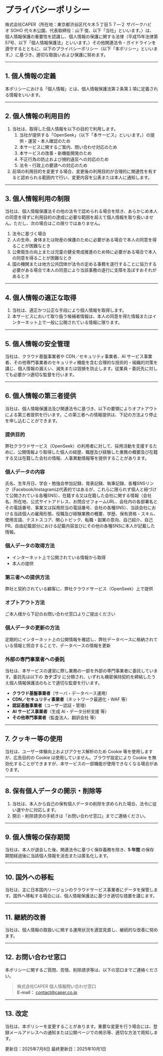 # プライバシーポリシー

株式会社CAPER（所在地：東京都渋谷区代々木５丁目５７―２ ザパークハビオ SOHO 代々木公園、代表取締役：山下 俊、以下「当社」といいます。）は、個人情報保護の重要性を認識し、個人情報の保護に関する法律（平成15年法律第57号、以下「個人情報保護法」といいます。）その他関連法令・ガイドラインを遵守するとともに、以下のプライバシーポリシー（以下「本ポリシー」といいます。）に基づき、適切な取扱いおよび保護に努めます。

---

## 1. 個人情報の定義

本ポリシーにおける「個人情報」とは、個人情報保護法第２条第１項に定義される情報をいいます。

---

## 2. 個人情報の利用目的

1. 当社は、取得した個人情報を以下の目的で利用します。
   1. 当社が提供する「OpenSeek」（以下「本サービス」といいます。）の提供・運営・本人確認のため
   2. 本サービスに関するご案内、問い合わせ対応のため
   3. 本サービスの改善・新機能開発のため
   4. 不正行為の防止および規約違反への対応のため
   5. 法令・行政上の要請への対応のため
2. 前項の利用目的を変更する場合、変更後の利用目的が合理的に関連性を有すると認められる範囲内で行い、変更内容を公表または本人に通知します。

---

## 3. 個人情報利用の制限

当社は、個人情報保護法その他の法令で認められる場合を除き、あらかじめ本人の同意を得ずに利用目的の達成に必要な範囲を超えて個人情報を取り扱いません。ただし、次の場合はこの限りではありません。

1. 法令に基づく場合
2. 人の生命、身体または財産の保護のために必要がある場合で本人の同意を得ることが困難なとき
3. 公衆衛生の向上または児童の健全育成推進のため特に必要がある場合で本人の同意を得ることが困難なとき
4. 国の機関または地方公共団体が法令の定める事務を遂行することに協力する必要がある場合で本人の同意により当該事務の遂行に支障を及ぼすおそれがあるとき

---

## 4. 個人情報の適正な取得

1. 当社は、適正かつ公正な手段により個人情報を取得します。
2. 本サービスにおいて取り扱う候補者情報は、本人の同意を得た情報またはインターネット上で一般に公開されている情報に限ります。

---

## 5. 個人情報の安全管理

当社は、クラウド基盤事業者や CDN／セキュリティ事業者、AI サービス事業者、その他専門事業者のセキュリティ機能を含む合理的な技術的・組織的対策を講じ、個人情報の漏えい、滅失または毀損を防止します。従業員・委託先に対しても必要かつ適切な監督を行います。

---

## 6. 個人情報の第三者提供

当社は、個人情報保護法及び関連法令に基づき、以下の要領によりオプトアウトによる第三者提供を行います。この第三者への情報提供は、下記の方法より停止を申し込むことができます。

### 提供目的

弊社クラウドサービス（OpenSeek）の利用者に対して、採用活動を支援するために、公開情報より取得した個人の経歴、職歴及び経験した業務の概要及び在籍する又は在籍した会社の情報、人事異動情報等を提供することがあります。

### 個人データの内容

氏名、生年月日、学会・勉強会参加記録、発表記録、執筆記録、各種SNSリンク（Facebook/Instagramは代表的ではあるが、これらに限られず個人と紐づけて公開されている各種SNS）、在籍する又は在籍した会社に関する情報（会社名、所在地、公式サイトアドレス、お問合せフォームURL、会社内の各部署名とその電話番号、事業又は採用担当の電話番号、会社の各種SNS）、当該会社における当該個人の雇用形態、役職及び経験業務の概要、学歴、保有資格・スキル、使用言語、テストスコア、関心トピック、転職・副業の意向、自己紹介、自己PR、自由記載部分における記載内容並びにその他の各種SNSに本人が記載した情報。

### 個人データの取得方法

- インターネット上で公開されている情報から取得
- 本人の提供

### 第三者への提供方法

弊社と契約されている顧客に、弊社クラウドサービス（OpenSeek）上で提供

### オプトアウト方法

ご本人様から下記のお問い合わせ窓口よりご提出ください

### 個人データの更新の方法

定期的にインターネット上の公開情報を確認し、弊社データベースに格納されている情報と照合することで、データベースの情報を更新

### 外部の専門事業者への委託

当社は、本サービスの運営に際し業務の一部を外部の専門事業者に委託しています。委託先は以下の **カテゴリ** に分類され、いずれも機密保持契約を締結したうえ個人情報保護法のもとで適切な監督を行います。
   - **クラウド基盤事業者**（サーバ・データベース運用）
   - **CDN／セキュリティ事業者**（ネットワーク最適化・WAF 等）
   - **認証基盤事業者**（ユーザー認証・管理）
   - **AI サービス事業者**（生成 AI・データ分析支援 等）
   - **その他専門事業者**（監査法人、翻訳会社 等）

---

## 7. クッキー等の使用

当社は、ユーザー体験向上およびアクセス解析のため Cookie 等を使用しますが、広告目的の Cookie は使用していません。ブラウザ設定により Cookie を無効化することができますが、本サービスの一部機能が使用できなくなる場合があります。

---

## 8. 保有個人データの開示・削除等

1. 当社は、本人から自己の保有個人データの削除を求められた場合、法令に従い速やかに対応します。
2. 開示・削除請求の手続きは「お問い合わせ窓口」までご連絡ください。

---

## 9. 個人情報の保存期間

当社は、本人が退会した後、関連法令に基づく保存義務を除き、**5 年間** の保存期間経過後に当該個人情報を消去または匿名化します。

---

## 10. 国外への移転

当社は、主に日本国内リージョンのクラウドサービス事業者にデータを保管します。国外へ移転する場合には、個人情報保護法に基づき適切な措置を講じます。

---

## 11. 継続的改善

当社は、個人情報の取扱いに関する運用状況を適宜見直し、継続的な改善に努めます。

---

## 12. お問い合わせ窓口

本ポリシーに関するご質問、苦情、削除請求等は、以下の窓口までご連絡ください。

> 株式会社CAPER 個人情報問い合わせ窓口\
> **E‑mail：** [contact@caper.co.jp](mailto\:contact@caper.co.jp)

---

## 13. 改定

当社は、本ポリシーを変更することがあります。重要な変更を行う場合には、登録メールアドレスへの通知または公開ページでの掲示等、適切な方法で周知します。



更新日：2025年7月8日
最終更新日：2025年10月1日

